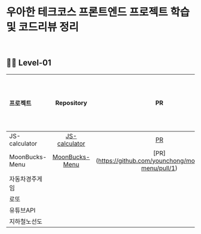 # 우아한 테크코스 프론트엔드 프로젝트 학습 및 코드리뷰 정리

<br />

## 👼🏻 Level-01

  |   프로젝트    |  Repository  |   PR      |   코드리뷰 정리   |
  | :---------- | :------: | :--------------: | :---------: |
  | JS-calculator   | [JS-calculator](https://github.com/younchong/javascript-calculator)  | [PR](https://github.com/younchong/javascript-calculator/pull/1) | | 
  | MoonBucks-Menu  | [MoonBucks-Menu](https://github.com/younchong/moonbucks-menu) | [PR] (https://github.com/younchong/moonbucks-menu/pull/1) | |
  | 자동차경주게임 | | | | 
  | 로또         | | | |
  | 유튜브API     | | | |
  | 지하철노선도   | | | |
